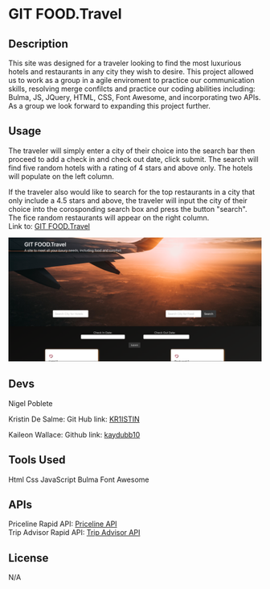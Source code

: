 # GIT FOOD.Travel

## Description
This site was designed for a traveler looking to find the most luxurious hotels and restaurants in any city they wish to desire. This project allowed us to work as a group in a agile enviroment to practice our communication skills, resolving merge confilcts and practice our coding abilities including: Bulma, JS, JQuery, HTML, CSS, Font Awesome, and incorporating two APIs. As a group we look forward to expanding this project further. 

## Usage

 The traveler will simply enter a city of their choice into the search bar then proceed to add a check in and check out date, click submit. The search will find five random hotels with a rating of 4 stars and above only. The hotels will populate on the left column.

 If the traveler also would like to search for the top restaurants in a city that only include a 4.5 stars and above, the traveler will input the city of their choice into the corosponding search box and press the button "search".
 The fice random restaurants will appear on the right column.
 <br> 
 Link to: 
<a href=" https://kr1istin.github.io/Project-one/">GIT FOOD.Travel</a>

![alt text](/Assets/imgs/travel.png)


## Devs

Nigel Poblete

Kristin De Salme: Git Hub link: <a href="https://github.com/KR1ISTIN">KR1ISTIN</a>

Kaileon Wallace: Github link: <a href="https://github.com/kaydubb10">kaydubb10</a>




## Tools Used
Html
Css
JavaScript
Bulma
Font Awesome

## APIs

Priceline Rapid API: <a href="https://rapidapi.com/tipsters/api/priceline-com-provider/">Priceline API</a>
<br>
Trip Advisor Rapid API: <a href="https://rapidapi.com/apidojo/api/travel-advisor/">Trip Advisor API</a>

## License
N/A


